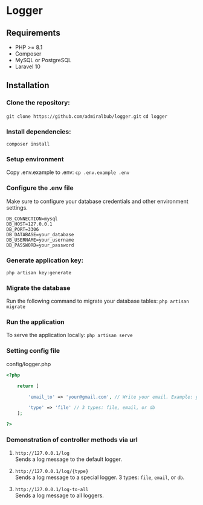 # Logger

## Requirements

+ PHP >= 8.1
+ Composer
+ MySQL or PostgreSQL
+ Laravel 10

## Installation

### Clone the repository: 
`git clone https://github.com/admiralbub/logger.git`
`cd logger`

### Install dependencies: 
`composer install`

### Setup environment
Copy .env.example to .env:
`cp .env.example .env`

### Configure the .env file
Make sure to configure your database credentials and other environment settings.

```
DB_CONNECTION=mysql
DB_HOST=127.0.0.1
DB_PORT=3306
DB_DATABASE=your_database
DB_USERNAME=your_username
DB_PASSWORD=your_password
```

### Generate application key:
`php artisan key:generate`

### Migrate the database

Run the following command to migrate your database tables:
`php artisan migrate`


### Run the application

To serve the application locally:
`php artisan serve`

### Setting config file

config/logger.php

```php
<?php 

    return [

        'email_to' => 'your@gmail.com', // Write your email. Example: your@gmail.com

        'type' => 'file' // 3 types: file, email, or db
    ];

?>
```

### Demonstration of controller methods via url

1. `http://127.0.0.1/log`  
   Sends a log message to the default logger.

2. `http://127.0.0.1/log/{type}`  
   Sends a log message to a special logger. 3 types: `file`, `email`, or `db`.

3. `http://127.0.0.1/log-to-all`  
   Sends a log message to all loggers.